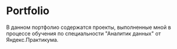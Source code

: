 # Portfolio
В данном портфолио содержатся проекты, выполненные мной в процессе обучения по специальности "Аналитик данных" от Яндекс.Практикума. 

